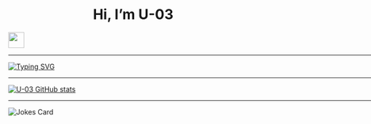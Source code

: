 <h1 align="center"> Hi, I’m U-03 </h1>
<img src="https://github.com/blackcater/blackcater/raw/main/images/Hi.gif" height="32"/>
<hr align="center" width="1000" size="2" color="red"/>

[![Typing SVG](https://readme-typing-svg.herokuapp.com?color=%2336BCF7&lines=Asv+Drones+Developer)](https://git.io/typing-svg)
<hr align="center" width="1000" size="2" color="red"/>


[![U-03 GitHub stats](https://github-readme-stats.vercel.app/api?username=asv-soft-u03)](https://github.com/anuraghazra/github-readme-stats)
<hr align="center" width="1000" size="2" color="red"/>


![Jokes Card](https://readme-jokes.vercel.app/api)

<!---
asv-soft-u03/asv-soft-u03 is a ✨ special ✨ repository because its `README.md` (this file) appears on your GitHub profile.
You can click the Preview link to take a look at your changes.
--->
